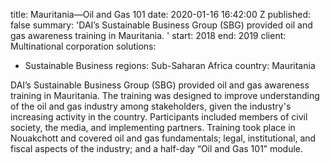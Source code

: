 
title: Mauritania—Oil and Gas 101
date: 2020-01-16 16:42:00 Z
published: false
summary: 'DAI’s Sustainable Business Group (SBG) provided oil and gas awareness training
  in Mauritania. '
start: 2018
end: 2019
client: Multinational corporation
solutions:
- Sustainable Business
regions: Sub-Saharan Africa
country: Mauritania


DAI’s Sustainable Business Group (SBG) provided oil and gas awareness training in Mauritania. The training was designed to improve understanding of the oil and gas industry among stakeholders, given the industry's increasing activity in the country. Participants included members of civil society, the media, and implementing partners. Training took place in Nouakchott and covered oil and gas fundamentals; legal, institutional, and fiscal aspects of the industry; and a half-day “Oil and Gas 101” module.
